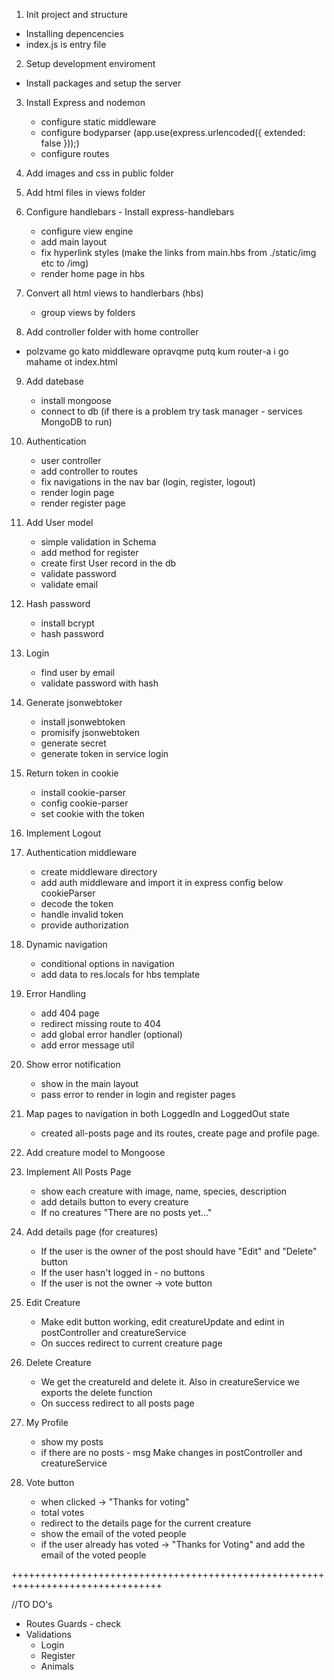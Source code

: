 1. Init project and structure
- Installing depencencies
- index.js is entry file

2. Setup development enviroment

- Install packages and setup the server

3. Install Express and nodemon
    - configure static middleware
    - configure bodyparser (app.use(express.urlencoded({ extended: false }));)
    - configure routes
4. Add images and css in public folder
5. Add html files in views folder
6. Configure handlebars - Install express-handlebars
    - configure view engine
    - add main layout
    - fix hyperlink styles (make the links from main.hbs from ./static/img etc to /img)
    - render home page in hbs 
7. Convert all html views to handlerbars (hbs)
    - group views by folders

8. Add controller folder with home controller
 - polzvame go kato middleware opravqme putq kum router-a i go mahame ot index.html
9. Add datebase
    - install mongoose
    - connect to db (if there is a problem try task manager - services MongoDB to run)
10. Authentication
    - user controller
    - add controller to routes
    - fix navigations in the nav bar (login, register, logout)
    - render login page
    - render register page
11. Add User model
    - simple validation in Schema
    - add method for register
    - create first User record in the db
    - validate password
    - validate email
12. Hash password
    - install bcrypt
    - hash password
13. Login
    - find user by email
    - validate password with hash

14. Generate jsonwebtoker
    - install jsonwebtoken
    - promisify jsonwebtoken
    - generate secret
    - generate token in service login
15. Return token in cookie
    - install cookie-parser
    - config cookie-parser
    - set cookie with the token
16. Implement Logout
17. Authentication middleware
    - create middleware directory
    - add auth middleware and import it in express config below cookieParser
    - decode the token
    - handle invalid token
    - provide authorization
18. Dynamic navigation
    - conditional options in navigation
    - add data to res.locals for hbs template
19. Error Handling
    - add 404 page
    - redirect missing route to 404
    - add global error handler (optional)
    - add error message util
20. Show error notification
    - show in the main layout
    - pass error to render in login and register pages

21. Map pages to navigation in both LoggedIn and LoggedOut state
    - created all-posts page and its routes, create page and profile page.

22. Add creature model to Mongoose

23. Implement All Posts Page
    - show each creature with image, name, species, description
    - add details button to every creature
    - If no creatures "There are no posts yet..."
24. Add details page (for creatures)
    - If the user is the owner of the post should have "Edit" and "Delete" button
    - If the user hasn't logged in - no buttons
    - If the user is not the owner -> vote button

25. Edit Creature
    - Make edit button working, edit creatureUpdate and edint in postController and creatureService
    - On succes redirect to current creature page

26. Delete Creature
    - We get the creatureId and delete it. Also in creatureService we exports the delete function
    - On success redirect to all posts page

27. My Profile
    - show my posts
    - if there are no posts - msg
    Make changes in postController and creatureService 

28. Vote button
    - when clicked -> "Thanks for voting"
    - total votes
    - redirect to the details page for the current creature
    - show the email of the voted people
    - if the user already has voted -> "Thanks for Voting" and add the email of the voted people





 
 
 
 ++++++++++++++++++++++++++++++++++++++++++++++++++++++++++++++++++++++++++++++++


//TO DO's


- Routes Guards - check
- Validations
    - Login
    - Register
    - Animals
